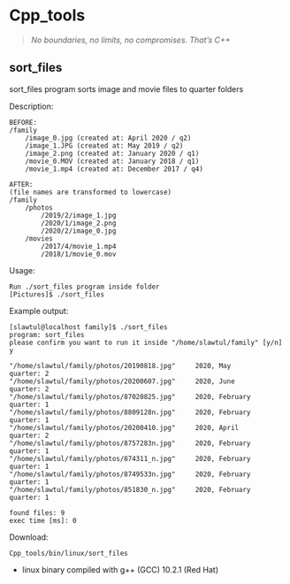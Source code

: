 # Cpp_tools

> _No boundaries, no limits, no compromises. That’s C++_

## sort_files

sort_files program sorts image and movie files to quarter folders

Description:

```text
BEFORE:
/family
    /image_0.jpg (created at: April 2020 / q2)
    /image_1.JPG (created at: May 2019 / q2)
    /image_2.png (created at: January 2020 / q1)
    /movie_0.MOV (created at: January 2018 / q1)
    /movie_1.mp4 (created at: December 2017 / q4)

AFTER:
(file names are transformed to lowercase)
/family
    /photos
        /2019/2/image_1.jpg
        /2020/1/image_2.png
        /2020/2/image_0.jpg
    /movies
        /2017/4/movie_1.mp4
        /2018/1/movie_0.mov
```

Usage:

```text
Run ./sort_files program inside folder
[Pictures]$ ./sort_files
```

Example output:

```text
[slawtul@localhost family]$ ./sort_files
program: sort_files
please confirm you want to run it inside "/home/slawtul/family" [y/n]
y

"/home/slawtul/family/photos/20190818.jpg"     2020, May       quarter: 2
"/home/slawtul/family/photos/20200607.jpg"     2020, June      quarter: 2
"/home/slawtul/family/photos/87020825.jpg"     2020, February  quarter: 1
"/home/slawtul/family/photos/8809128n.jpg"     2020, February  quarter: 1
"/home/slawtul/family/photos/20200410.jpg"     2020, April     quarter: 2
"/home/slawtul/family/photos/8757283n.jpg"     2020, February  quarter: 1
"/home/slawtul/family/photos/874311_n.jpg"     2020, February  quarter: 1
"/home/slawtul/family/photos/8749533n.jpg"     2020, February  quarter: 1
"/home/slawtul/family/photos/851830_n.jpg"     2020, February  quarter: 1

found files: 9
exec time [ms]: 0
```

Download:

```text
Cpp_tools/bin/linux/sort_files
```

- linux binary compiled with g++ (GCC) 10.2.1 (Red Hat)
